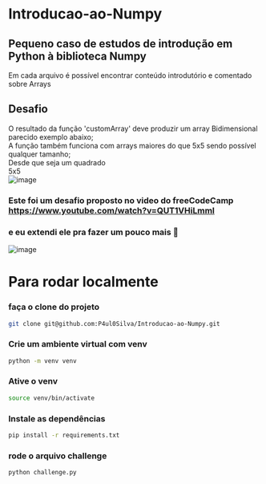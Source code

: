 # Introducao-ao-Numpy
## Pequeno caso de estudos de introdução em Python à biblioteca Numpy
Em cada arquivo é possível encontrar conteúdo introdutório e comentado sobre Arrays

## Desafio
O resultado da função 'customArray' deve produzir um array Bidimensional parecido exemplo abaixo; <br>
A função também funciona com arrays maiores do que 5x5 sendo possível qualquer tamanho; <br>
Desde que seja um quadrado <br>
5x5 <br>
![image](https://github.com/P4ul0Silva/Introducao-ao-Numpy/assets/79770252/73f9e714-c94f-4fdb-ab46-0d27576e6d73)


### Este foi um desafio proposto no video do freeCodeCamp https://www.youtube.com/watch?v=QUT1VHiLmmI
### e eu extendi ele pra fazer um pouco mais 👀
![image](https://github.com/P4ul0Silva/Introducao-ao-Numpy/assets/79770252/e28e7bc7-ff3f-4d11-8435-213f3858de21)

# Para rodar localmente

### faça o clone do projeto
```bash
git clone git@github.com:P4ul0Silva/Introducao-ao-Numpy.git
```
### Crie um ambiente virtual com venv

```bash
python -m venv venv
```
### Ative o venv
```bash
source venv/bin/activate
```
### Instale as dependências
```bash
pip install -r requirements.txt
```
### rode o arquivo challenge
```bash
python challenge.py
```
